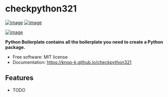 # checkpython321


[![image](https://img.shields.io/pypi/v/checkpython321.svg)](https://pypi.python.org/pypi/checkpython321)
[![image](https://img.shields.io/conda/vn/conda-forge/checkpython321.svg)](https://anaconda.org/conda-forge/checkpython321)

[![image](https://pyup.io/repos/github/knop-k/checkpython321/shield.svg)](https://pyup.io/repos/github/knop-k/checkpython321)


**Python Boilerplate contains all the boilerplate you need to create a Python package.**


-   Free software: MIT license
-   Documentation: https://knop-k.github.io/checkpython321
    

## Features

-   TODO
